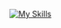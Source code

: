 [![My Skills](https://skillicons.dev/icons?i=py,blender,discord,github,linux,arduino)](https://skillicons.dev)
